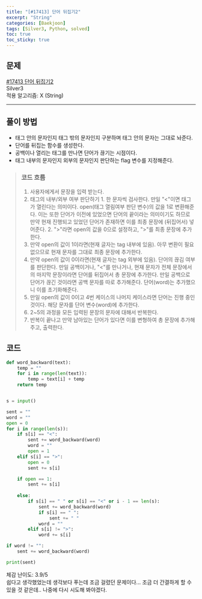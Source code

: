 ```yaml
---
title: "[#17413] 단어 뒤집기2"
excerpt: "String"
categories: [Baekjoon]
tags: [Silver3, Python, solved]
toc: true
toc_sticky: true
---
```


## 문제
[#17413 단어 뒤집기2](https://www.acmicpc.net/problem/17413) <br>
Silver3 <br>
적용 알고리즘: X (String)

***

## 풀이 방법
* 태그 안의 문자인지 태그 밖의 문자인지 구분하며 태그 안의 문자는 그대로 놔준다.
* 단어를 뒤집는 함수를 생성한다.
* 공백이나 열리는 태그를 만나면 단어가 끊기는 시점이다.
* 태그 내부의 문자인지 외부의 문자인지 판단하는  flag 변수를 지정해준다.

> ### 코드 흐름
> 1. 사용자에게서 문장을 입력 받는다.
> 2. 태그의 내부/외부 여부 판단하기
     1. 한 문자씩 검사한다. 만일 "<"이면 태그가 열린다는 의미이다. open(태그 열림여부 판단 변수)의 값을 1로 변환해준다. 이는 또한 단어가 이전에 있었으면 단어의 끝이라는 의미이기도 하므로 만약 현재 진행되고 있었던 단어가 존재하면 이를 최종 문장에 (뒤집어서) 넣어준다.
     2. ">"라면 open의 값을 0으로 설정하고, ">"를 최종 문장에 추가한다.
> 3. 만약 open의 값이 1이라면(현재 글자는 tag 내부에 있음). 아무 변환이 필요 없으므로 현재 문자를 그대로 최종 문장에 추가한다.
> 4. 만약 open의 값이 0이라면(현재 글자는 tag 외부에 있음). 단어의 끊김 여부를 판단한다. 만일 공백이거나, "<"를 만나거나, 현재 문자가 전체 문장에서의 마지막 문장이라면 단어를 뒤집어서 총 문장에 추가한다. 만일 공백으로 단어가 끊긴 것이라면 공백 문자를 따로 추가해준다. 단어(word)는 추가했으니 이를 초기화해준다.
> 5. 만일 open의 값이 0이고 4번 케이스의 나머지 케이스라면 단어는 진행 중인 것이다. 해당 문자를 단어 변수(word)에 추가한다.
> 6. 2~5의 과정을 모든 입력된 문장의 문자에 대해서 반복한다.
> 7. 반복이 끝나고 만약 남아있는 단어가 있다면 이를 변형하여 총 문장에 추가해주고, 출력한다. 


## 코드
~~~python
def word_backward(text):
    temp = ""
    for i in range(len(text)):
        temp = text[i] + temp
    return temp


s = input()

sent = ""
word = ""
open = 0
for i in range(len(s)):
    if s[i] == "<":
        sent += word_backward(word)
        word = ""
        open = 1
    elif s[i] == ">":
        open = 0
        sent += s[i]

    if open == 1:
        sent += s[i]
                
    else:
        if s[i] == " " or s[i] == "<" or i - 1 == len(s):
            sent += word_backward(word)
            if s[i] == " ":
                sent += " "
            word = ""
        elif s[i] != ">":
            word += s[i]

if word != "":
    sent += word_backward(word)

print(sent)
~~~

체감 난이도: 3.9/5 <br>
쉽다고 생각했었는데 생각보다 푸는데 조금 걸렸던 문제이다... 조금 더 간결하게 할 수 있을 것 같은데.. 나중에 다시 시도해 봐야겠다.